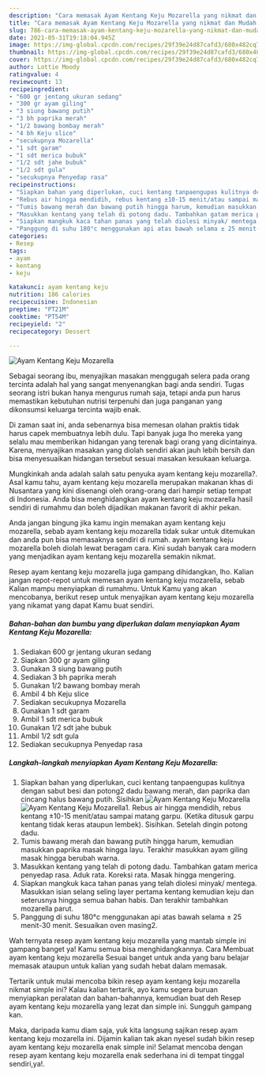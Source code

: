 ```yaml
---
description: "Cara memasak Ayam Kentang Keju Mozarella yang nikmat dan Mudah Dibuat"
title: "Cara memasak Ayam Kentang Keju Mozarella yang nikmat dan Mudah Dibuat"
slug: 786-cara-memasak-ayam-kentang-keju-mozarella-yang-nikmat-dan-mudah-dibuat
date: 2021-05-31T19:18:04.945Z
image: https://img-global.cpcdn.com/recipes/29f39e24d87cafd3/680x482cq70/ayam-kentang-keju-mozarella-foto-resep-utama.jpg
thumbnail: https://img-global.cpcdn.com/recipes/29f39e24d87cafd3/680x482cq70/ayam-kentang-keju-mozarella-foto-resep-utama.jpg
cover: https://img-global.cpcdn.com/recipes/29f39e24d87cafd3/680x482cq70/ayam-kentang-keju-mozarella-foto-resep-utama.jpg
author: Lottie Moody
ratingvalue: 4
reviewcount: 13
recipeingredient:
- "600 gr jentang ukuran sedang"
- "300 gr ayam giling"
- "3 siung bawang putih"
- "3 bh paprika merah"
- "1/2 bawang bombay merah"
- "4 bh Keju slice"
- "secukupnya Mozarella"
- "1 sdt garam"
- "1 sdt merica bubuk"
- "1/2 sdt jahe bubuk"
- "1/2 sdt gula"
- "secukupnya Penyedap rasa"
recipeinstructions:
- "Siapkan bahan yang diperlukan, cuci kentang tanpaengupas kulitnya dengan sabut besi dan potong2 dadu bawang merah, dan paprika dan cincang halus bawang putih. Sisihkan"
- "Rebus air hingga mendidih, rebus kentang ±10-15 menit/atau sampai matang garpu. (Ketika ditusuk garpu kentang tidak keras ataupun lembek). Sisihkan. Setelah dingin potong dadu."
- "Tumis bawang merah dan bawang putih hingga harum, kemudian masukkan paprika masak hingga layu. Terakhir masukkan ayam giling masak hingga berubah warna."
- "Masukkan kentang yang telah di potong dadu. Tambahkan gatam merica penyedap rasa. Aduk rata. Koreksi rata. Masak hingga mengering."
- "Siapkan mangkuk kaca tahan panas yang telah diolesi minyak/ mentega. Masukkan isian selang seling layer pertama kentang kemudian keju dan seterusnya hingga semua bahan habis. Dan terakhir tambahkan mozarella parut."
- "Panggung di suhu 180°c menggunakan api atas bawah selama ± 25 menit-30 menit. Sesuaikan oven masing2."
categories:
- Resep
tags:
- ayam
- kentang
- keju

katakunci: ayam kentang keju 
nutrition: 186 calories
recipecuisine: Indonesian
preptime: "PT21M"
cooktime: "PT54M"
recipeyield: "2"
recipecategory: Dessert

---
```



![Ayam Kentang Keju Mozarella](https://img-global.cpcdn.com/recipes/29f39e24d87cafd3/680x482cq70/ayam-kentang-keju-mozarella-foto-resep-utama.jpg)

Sebagai seorang ibu, menyajikan masakan menggugah selera pada orang tercinta adalah hal yang sangat menyenangkan bagi anda sendiri. Tugas seorang istri bukan hanya mengurus rumah saja, tetapi anda pun harus memastikan kebutuhan nutrisi terpenuhi dan juga panganan yang dikonsumsi keluarga tercinta wajib enak.

Di zaman  saat ini, anda sebenarnya bisa memesan olahan praktis tidak harus capek membuatnya lebih dulu. Tapi banyak juga lho mereka yang selalu mau memberikan hidangan yang terenak bagi orang yang dicintainya. Karena, menyajikan masakan yang diolah sendiri akan jauh lebih bersih dan bisa menyesuaikan hidangan tersebut sesuai masakan kesukaan keluarga. 



Mungkinkah anda adalah salah satu penyuka ayam kentang keju mozarella?. Asal kamu tahu, ayam kentang keju mozarella merupakan makanan khas di Nusantara yang kini disenangi oleh orang-orang dari hampir setiap tempat di Indonesia. Anda bisa menghidangkan ayam kentang keju mozarella hasil sendiri di rumahmu dan boleh dijadikan makanan favorit di akhir pekan.

Anda jangan bingung jika kamu ingin memakan ayam kentang keju mozarella, sebab ayam kentang keju mozarella tidak sukar untuk ditemukan dan anda pun bisa memasaknya sendiri di rumah. ayam kentang keju mozarella boleh diolah lewat beragam cara. Kini sudah banyak cara modern yang menjadikan ayam kentang keju mozarella semakin nikmat.

Resep ayam kentang keju mozarella juga gampang dihidangkan, lho. Kalian jangan repot-repot untuk memesan ayam kentang keju mozarella, sebab Kalian mampu menyiapkan di rumahmu. Untuk Kamu yang akan mencobanya, berikut resep untuk menyajikan ayam kentang keju mozarella yang nikamat yang dapat Kamu buat sendiri.

<!--inarticleads1-->

##### Bahan-bahan dan bumbu yang diperlukan dalam menyiapkan Ayam Kentang Keju Mozarella:

1. Sediakan 600 gr jentang ukuran sedang
1. Siapkan 300 gr ayam giling
1. Gunakan 3 siung bawang putih
1. Sediakan 3 bh paprika merah
1. Gunakan 1/2 bawang bombay merah
1. Ambil 4 bh Keju slice
1. Sediakan secukupnya Mozarella
1. Gunakan 1 sdt garam
1. Ambil 1 sdt merica bubuk
1. Gunakan 1/2 sdt jahe bubuk
1. Ambil 1/2 sdt gula
1. Sediakan secukupnya Penyedap rasa




<!--inarticleads2-->

##### Langkah-langkah menyiapkan Ayam Kentang Keju Mozarella:

1. Siapkan bahan yang diperlukan, cuci kentang tanpaengupas kulitnya dengan sabut besi dan potong2 dadu bawang merah, dan paprika dan cincang halus bawang putih. Sisihkan
<img src="https://img-global.cpcdn.com/steps/13fc0cccd0b26993/160x128cq70/ayam-kentang-keju-mozarella-langkah-memasak-1-foto.jpg" alt="Ayam Kentang Keju Mozarella"><img src="https://img-global.cpcdn.com/steps/f98ae66c61fa2ecf/160x128cq70/ayam-kentang-keju-mozarella-langkah-memasak-1-foto.jpg" alt="Ayam Kentang Keju Mozarella">1. Rebus air hingga mendidih, rebus kentang ±10-15 menit/atau sampai matang garpu. (Ketika ditusuk garpu kentang tidak keras ataupun lembek). Sisihkan. Setelah dingin potong dadu.
1. Tumis bawang merah dan bawang putih hingga harum, kemudian masukkan paprika masak hingga layu. Terakhir masukkan ayam giling masak hingga berubah warna.
1. Masukkan kentang yang telah di potong dadu. Tambahkan gatam merica penyedap rasa. Aduk rata. Koreksi rata. Masak hingga mengering.
1. Siapkan mangkuk kaca tahan panas yang telah diolesi minyak/ mentega. Masukkan isian selang seling layer pertama kentang kemudian keju dan seterusnya hingga semua bahan habis. Dan terakhir tambahkan mozarella parut.
1. Panggung di suhu 180°c menggunakan api atas bawah selama ± 25 menit-30 menit. Sesuaikan oven masing2.




Wah ternyata resep ayam kentang keju mozarella yang mantab simple ini gampang banget ya! Kamu semua bisa menghidangkannya. Cara Membuat ayam kentang keju mozarella Sesuai banget untuk anda yang baru belajar memasak ataupun untuk kalian yang sudah hebat dalam memasak.

Tertarik untuk mulai mencoba bikin resep ayam kentang keju mozarella nikmat simple ini? Kalau kalian tertarik, ayo kamu segera buruan menyiapkan peralatan dan bahan-bahannya, kemudian buat deh Resep ayam kentang keju mozarella yang lezat dan simple ini. Sungguh gampang kan. 

Maka, daripada kamu diam saja, yuk kita langsung sajikan resep ayam kentang keju mozarella ini. Dijamin kalian tak akan nyesel sudah bikin resep ayam kentang keju mozarella enak simple ini! Selamat mencoba dengan resep ayam kentang keju mozarella enak sederhana ini di tempat tinggal sendiri,ya!.

